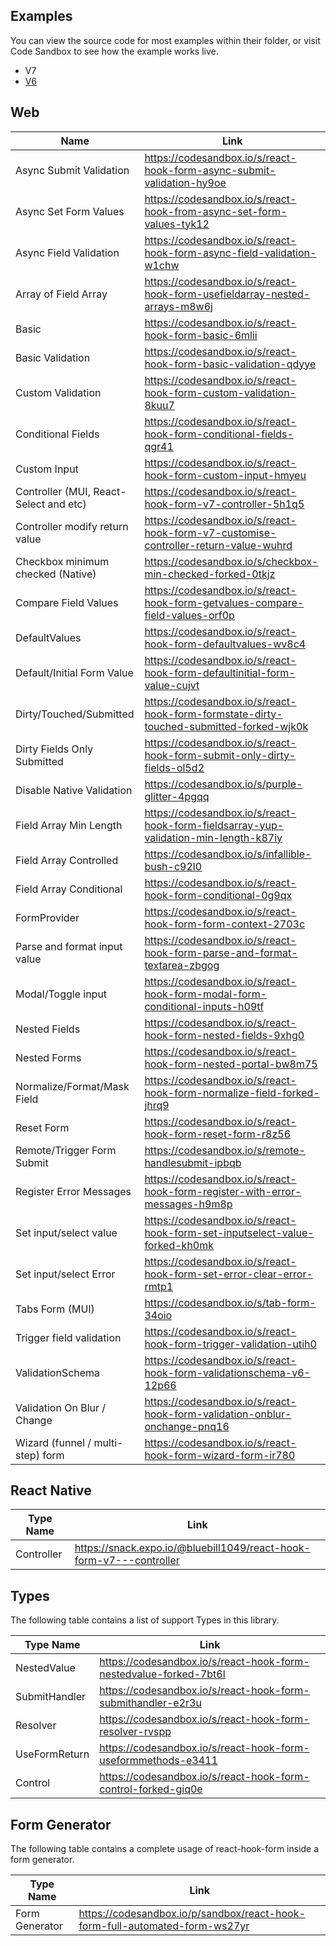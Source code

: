 ## Examples

You can view the source code for most examples within their folder, or visit Code Sandbox to see how the example works live.

- V7
- [V6](/examples/V6)

## Web

| Name                                   | Link                                                                                    |
| -------------------------------------- | --------------------------------------------------------------------------------------- |
| Async Submit Validation                | https://codesandbox.io/s/react-hook-form-async-submit-validation-hy9oe                  |
| Async Set Form Values                  | https://codesandbox.io/s/react-hook-from-async-set-form-values-tyk12                    |
| Async Field Validation                 | https://codesandbox.io/s/react-hook-form-async-field-validation-w1chw                   |
| Array of Field Array                   | https://codesandbox.io/s/react-hook-form-usefieldarray-nested-arrays-m8w6j              |
| Basic                                  | https://codesandbox.io/s/react-hook-form-basic-6mlii                                    |
| Basic Validation                       | https://codesandbox.io/s/react-hook-form-basic-validation-qdyye                         |
| Custom Validation                      | https://codesandbox.io/s/react-hook-form-custom-validation-8kuu7                        |
| Conditional Fields                     | https://codesandbox.io/s/react-hook-form-conditional-fields-qgr41                       |
| Custom Input                           | https://codesandbox.io/s/react-hook-form-custom-input-hmyeu                             |
| Controller (MUI, React-Select and etc) | https://codesandbox.io/s/react-hook-form-v7-controller-5h1q5                            |
| Controller modify return value         | https://codesandbox.io/s/react-hook-form-v7-customise-controller-return-value-wuhrd     |
| Checkbox minimum checked (Native)      | https://codesandbox.io/s/checkbox-min-checked-forked-0tkjz                              |
| Compare Field Values                   | https://codesandbox.io/s/react-hook-form-getvalues-compare-field-values-orf0p           |
| DefaultValues                          | https://codesandbox.io/s/react-hook-form-defaultvalues-wv8c4                            |
| Default/Initial Form Value             | https://codesandbox.io/s/react-hook-form-defaultinitial-form-value-cujvt                |
| Dirty/Touched/Submitted                | https://codesandbox.io/s/react-hook-form-formstate-dirty-touched-submitted-forked-wjk0k |
| Dirty Fields Only Submitted            | https://codesandbox.io/s/react-hook-form-submit-only-dirty-fields-ol5d2                 |
| Disable Native Validation              | https://codesandbox.io/s/purple-glitter-4pgqq                                           |
| Field Array Min Length                 | https://codesandbox.io/s/react-hook-form-fieldsarray-yup-validation-min-length-k87iy    |
| Field Array Controlled                 | https://codesandbox.io/s/infallible-bush-c92l0                                          |
| Field Array Conditional                | https://codesandbox.io/s/react-hook-form-conditional-0g9qx                              |
| FormProvider                           | https://codesandbox.io/s/react-hook-form-form-context-2703c                             |
| Parse and format input value           | https://codesandbox.io/s/react-hook-form-parse-and-format-textarea-zbgog                |
| Modal/Toggle input                     | https://codesandbox.io/s/react-hook-form-modal-form-conditional-inputs-h09tf            |
| Nested Fields                          | https://codesandbox.io/s/react-hook-form-nested-fields-9xhg0                            |
| Nested Forms                           | https://codesandbox.io/s/react-hook-form-nested-portal-bw8m75                           |
| Normalize/Format/Mask Field            | https://codesandbox.io/s/react-hook-form-normalize-field-forked-jhrq9                   |
| Reset Form                             | https://codesandbox.io/s/react-hook-form-reset-form-r8z56                               |
| Remote/Trigger Form Submit             | https://codesandbox.io/s/remote-handlesubmit-ipbqb                                      |
| Register Error Messages                | https://codesandbox.io/s/react-hook-form-register-with-error-messages-h9m8p             |
| Set input/select value                 | https://codesandbox.io/s/react-hook-form-set-inputselect-value-forked-kh0mk             |
| Set input/select Error                 | https://codesandbox.io/s/react-hook-form-set-error-clear-error-rmtp1                    |
| Tabs Form (MUI)                        | https://codesandbox.io/s/tab-form-34oio                                                 |
| Trigger field validation               | https://codesandbox.io/s/react-hook-form-trigger-validation-utih0                       |
| ValidationSchema                       | https://codesandbox.io/s/react-hook-form-validationschema-v6-12p66                      |
| Validation On Blur / Change            | https://codesandbox.io/s/react-hook-form-validation-onblur-onchange-pnq16               |
| Wizard (funnel / multi-step) form      | https://codesandbox.io/s/react-hook-form-wizard-form-ir780                              |

## React Native

| Type Name  | Link                                                                |
| ---------- | ------------------------------------------------------------------- |
| Controller | https://snack.expo.io/@bluebill1049/react-hook-form-v7---controller |

## Types

The following table contains a list of support Types in this library.

| Type Name     | Link                                                              |
| ------------- | ----------------------------------------------------------------- |
| NestedValue   | https://codesandbox.io/s/react-hook-form-nestedvalue-forked-7bt6l |
| SubmitHandler | https://codesandbox.io/s/react-hook-form-submithandler-e2r3u      |
| Resolver      | https://codesandbox.io/s/react-hook-form-resolver-rvspp           |
| UseFormReturn | https://codesandbox.io/s/react-hook-form-useformmethods-e3411     |
| Control       | https://codesandbox.io/s/react-hook-form-control-forked-giq0e     |

## Form Generator

The following table contains a complete usage of react-hook-form inside a form generator.

| Type Name        | Link                                                                        |
| ---------------- | --------------------------------------------------------------------------- |
| Form Generator   | https://codesandbox.io/p/sandbox/react-hook-form-full-automated-form-ws27yr |
